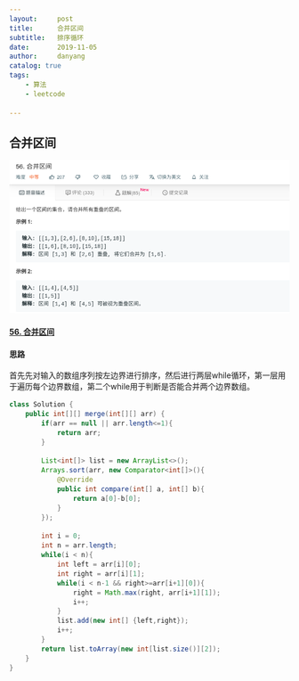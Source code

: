 ```yaml
---
layout:     post
title:      合并区间
subtitle:   排序循环
date:       2019-11-05
author:     danyang
catalog: true
tags:
    - 算法
    - leetcode

---
```


## 合并区间

![](../img/合并区间.png)

#### [56. 合并区间](https://leetcode-cn.com/problems/merge-intervals/)

#### 思路

首先先对输入的数组序列按左边界进行排序，然后进行两层while循环，第一层用于遍历每个边界数组，第二个while用于判断是否能合并两个边界数组。

```java
class Solution {
    public int[][] merge(int[][] arr) {
        if(arr == null || arr.length<=1){
            return arr;
        }
        
        List<int[]> list = new ArrayList<>();
        Arrays.sort(arr, new Comparator<int[]>(){
            @Override
            public int compare(int[] a, int[] b){
                return a[0]-b[0];
            }
        });
        
        int i = 0;
        int n = arr.length;
        while(i < n){
            int left = arr[i][0];
            int right = arr[i][1];
            while(i < n-1 && right>=arr[i+1][0]){
                right = Math.max(right, arr[i+1][1]);
                i++;
            }
            list.add(new int[] {left,right});
            i++;
        }
        return list.toArray(new int[list.size()][2]);
    }
}
```

